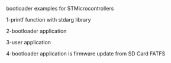 bootloader examples for STMicrocontrollers

1-printf function with stdarg library

2-bootloader application

3-user application

4-bootloader application is firmware update from SD Card FATFS
